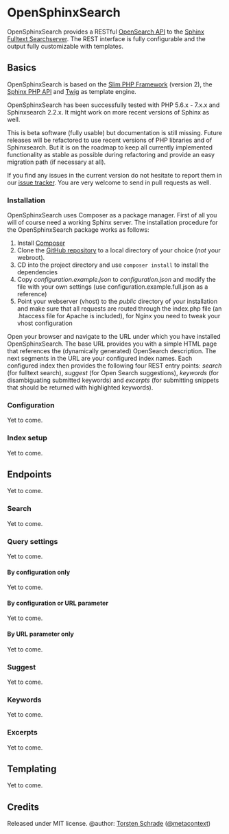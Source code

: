 # OpenSphinxSearch

OpenSphinxSearch provides a RESTful [OpenSearch API](http://www.opensearch.org/Home) 
to the [Sphinx Fulltext Searchserver](http://sphinxsearch.com/). The REST interface is
fully configurable and the output fully customizable with templates.

## Basics

OpenSphinxSearch is based on the [Slim PHP Framework](https://www.slimframework.com/) (version 2), 
the [Sphinx PHP API](https://github.com/romainneutron/Sphinx-Search-API-PHP-Client)
and [Twig](https://twig.symfony.com/) as template engine.

OpenSphinxSearch has been successfully tested with PHP 5.6.x - 7.x.x and Sphinxsearch 2.2.x.
It might work on more recent versions of Sphinx as well. 

This is beta software (fully usable) but documentation is still missing. Future releases
will be refactored to use recent versions of PHP libraries and of Sphinxsearch. 
But it is on the roadmap to keep all currently implemented functionality as stable as possible during
refactoring and provide an easy migration path (if necessary at all).

If you find any issues in the current version do not hesitate to report them in our 
[issue tracker](https://github.com/digicademy/open-sphinxsearch/issues). You are very welcome to send 
in pull requests as well.

### Installation

OpenSphinxSearch uses Composer as a package manager. First of all you will of course need a working Sphinx server. 
The installation procedure for the OpenSphinxSearch package works as follows:

1. Install [Composer](https://getcomposer.org)
2. Clone the [GitHub repository](https://github.com/digicademy/open-sphinxsearch) to a local directory of your choice 
   (*not* your webroot).
3. CD into the project directory and use `composer install` to install the dependencies
4. Copy *configuration.example.json* to *configuration.json* and modify the file with your own settings
   (use configuration.example.full.json as a reference)
5. Point your webserver (vhost) to the *public* directory of your installation and make
   sure that all requests are routed through the index.php file (an .htaccess file for Apache is included), 
   for Nginx you need to tweak your vhost configuration

Open your browser and navigate to the URL under which you have installed OpenSphinxSearch. The base URL
provides you with a simple HTML page that references the (dynamically generated) OpenSearch description. The next 
segments in the URL are your configured index names. Each configured index then provides the following four REST entry 
points: *search* (for fulltext search), *suggest* (for Open Search suggestions), *keywords* (for disambiguating
submitted keywords) and *excerpts* (for submitting snippets that should be returned with
highlighted keywords).

### Configuration

Yet to come.

### Index setup

Yet to come.

## Endpoints

Yet to come.

### Search

Yet to come.

### Query settings

Yet to come.

#### By configuration only

Yet to come.

#### By configuration or URL parameter

Yet to come.

#### By URL parameter only

Yet to come.

### Suggest

Yet to come.

### Keywords

Yet to come.

### Excerpts

Yet to come.

## Templating

Yet to come.

## Credits

Released under MIT license.
@author: <a href="https://orcid.org/0000-0002-0953-2818">Torsten Schrade</a> (<a href="https://github.com/metacontext">@metacontext</a>)
